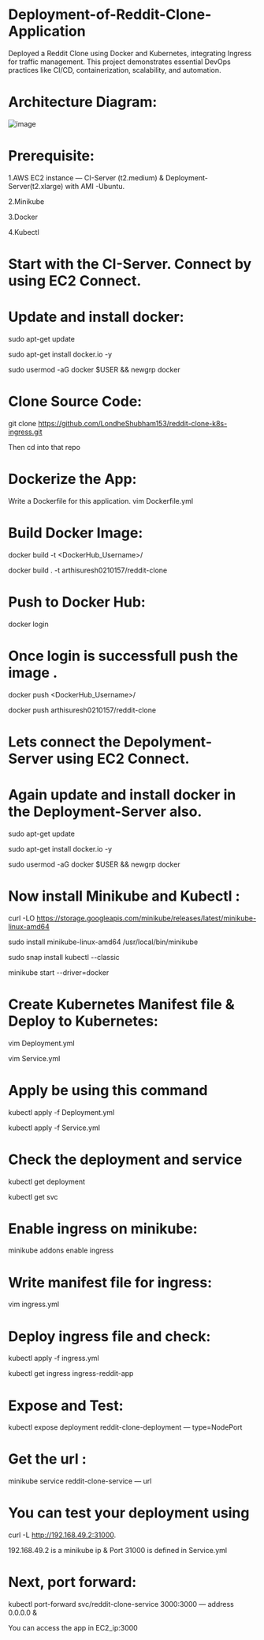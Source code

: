 # Deployment-of-Reddit-Clone-Application
Deployed a Reddit Clone using Docker and Kubernetes, integrating Ingress for traffic management. This project demonstrates essential DevOps practices like CI/CD, containerization, scalability, and automation.
# Architecture Diagram:
![image](https://github.com/user-attachments/assets/a76563a0-f193-4004-b09d-dead8b8cd531)
# Prerequisite:
1.AWS EC2 instance — CI-Server (t2.medium) & Deployment-Server(t2.xlarge) with AMI -Ubuntu.

2.Minikube

3.Docker

4.Kubectl
 # Start with the CI-Server. Connect by using EC2 Connect.
# Update and install docker:
sudo apt-get update

sudo apt-get install docker.io -y

sudo usermod -aG docker $USER && newgrp docker
# Clone Source Code:
git clone https://github.com/LondheShubham153/reddit-clone-k8s-ingress.git

Then cd into that repo
# Dockerize the App:
Write a Dockerfile for this application.
vim Dockerfile.yml
# Build Docker Image:
docker build -t <DockerHub_Username>/<Imagename>

docker build . -t arthisuresh0210157/reddit-clone
# Push to Docker Hub:
docker login
# Once login is successfull push the image .
docker push <DockerHub_Username>/<Imagename>

docker push arthisuresh0210157/reddit-clone
# Lets connect the Depolyment-Server using EC2 Connect.
# Again update and install docker in the Deployment-Server also.
sudo apt-get update

sudo apt-get install docker.io -y

sudo usermod -aG docker $USER && newgrp docker
# Now install Minikube and Kubectl :
curl -LO https://storage.googleapis.com/minikube/releases/latest/minikube-linux-amd64

sudo install minikube-linux-amd64 /usr/local/bin/minikube 

sudo snap install kubectl --classic

minikube start --driver=docker
# Create Kubernetes Manifest file & Deploy to Kubernetes:
vim Deployment.yml

vim Service.yml
# Apply be using this command
kubectl apply -f Deployment.yml

kubectl apply -f Service.yml
# Check the deployment and service
kubectl get deployment

kubectl get svc
# Enable ingress on minikube:
minikube addons enable ingress
# Write manifest file for ingress:
vim ingress.yml
# Deploy ingress file and check:
kubectl apply -f ingress.yml

kubectl get ingress ingress-reddit-app
# Expose and Test:
kubectl expose deployment reddit-clone-deployment — type=NodePort
# Get the url :
minikube service reddit-clone-service — url
# You can test your deployment using
curl -L http://192.168.49.2:31000.

192.168.49.2 is a minikube ip & Port 31000 is defined in Service.yml
# Next, port forward:
kubectl port-forward svc/reddit-clone-service 3000:3000 — address 0.0.0.0 &

You can access the app in EC2_ip:3000
